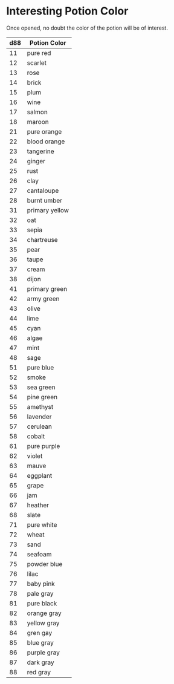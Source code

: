 # Interesting Potion Color
Once opened, no doubt the color of the potion will be of interest.

| d88 | Potion Color |
| - | - |
| 11 | pure red |
| 12 | scarlet |
| 13 | rose |
| 14 | brick |
| 15 | plum |
| 16 | wine |
| 17 | salmon |
| 18 | maroon |
| 21 | pure orange |
| 22 | blood orange |
| 23 | tangerine |
| 24 | ginger |
| 25 | rust |
| 26 | clay |
| 27 | cantaloupe |
| 28 | burnt umber |
| 31 | primary yellow |
| 32 | oat |
| 33 | sepia |
| 34 | chartreuse |
| 35 | pear |
| 36 | taupe |
| 37 | cream |
| 38 | dijon |
| 41 | primary green |
| 42 | army green |
| 43 | olive |
| 44 | lime |
| 45 | cyan |
| 46 | algae |
| 47 | mint |
| 48 | sage |
| 51 | pure blue |
| 52 | smoke |
| 53 | sea green |
| 54 | pine green |
| 55 | amethyst |
| 56 | lavender |
| 57 | cerulean |
| 58 | cobalt |
| 61 | pure purple |
| 62 | violet |
| 63 | mauve |
| 64 | eggplant |
| 65 | grape |
| 66 | jam |
| 67 | heather |
| 68 | slate |
| 71 | pure white |
| 72 | wheat |
| 73 | sand |
| 74 | seafoam |
| 75 | powder blue |
| 76 | lilac |
| 77 | baby pink |
| 78 | pale gray |
| 81 | pure black |
| 82 | orange gray |
| 83 | yellow gray |
| 84 | gren gay |
| 85 | blue gray |
| 86 | purple gray |
| 87 | dark gray |
| 88 | red gray |
